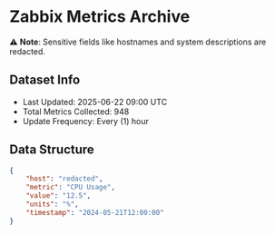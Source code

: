 # Zabbix Metrics Archive

⚠️ **Note**: Sensitive fields like hostnames and system descriptions are redacted.

## Dataset Info
- Last Updated: 2025-06-22 09:00 UTC
- Total Metrics Collected: 948
- Update Frequency: Every (1) hour

## Data Structure
```json
{
    "host": "redacted",
    "metric": "CPU Usage",
    "value": "12.5",
    "units": "%",
    "timestamp": "2024-05-21T12:00:00"
}
```

